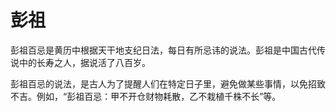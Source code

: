 # 彭祖

彭祖百忌是黄历中根据天干地支纪日法，每日有所忌讳的说法。彭祖是中国古代传说中的长寿之人，据说活了八百岁。

彭祖百忌的说法，是古人为了提醒人们在特定日子里，避免做某些事情，以免招致不吉。例如，“彭祖百忌：甲不开仓财物耗散，乙不栽植千株不长”等。